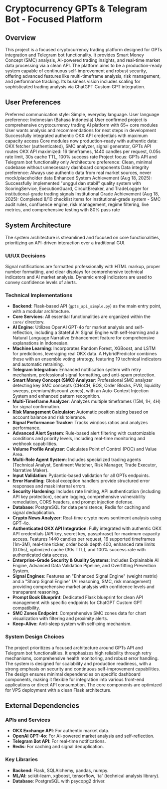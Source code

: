 # Cryptocurrency GPTs & Telegram Bot - Focused Platform

## Overview
This project is a focused cryptocurrency trading platform designed for GPTs integration and Telegram bot functionality. It provides Smart Money Concept (SMC) analysis, AI-powered trading insights, and real-time market data processing via a clean API. The platform aims to be a production-ready system capable of continuous self-improvement and robust security, offering advanced features like multi-timeframe analysis, risk management, and performance tracking. Its business vision includes scaling for sophisticated trading analysis via ChatGPT Custom GPT integration.

## User Preferences
Preferred communication style: Simple, everyday language.
User language preference: Indonesian (Bahasa Indonesia)
User confirmed project is comprehensive cryptocurrency trading AI platform with 65+ core modules
User wants analysis and recommendations for next steps in development
Successfully integrated authentic OKX API credentials with maximum capacity access
Core modules now production-ready with authentic data: OKX fetcher (authenticated), SMC analyzer, signal generator, GPTs API routes
OKX API maximized: 16 timeframes, 1440 candles per request, 0.05s rate limit, 30s cache TTL, 100% success rate
Project focus: GPTs API and Telegram bot functionality only
Architecture preference: Clean, minimal codebase without unnecessary dashboard components
Data integrity preference: Always use authentic data from real market sources, never mock/placeholder data
Enhanced System Achievement (Aug 18, 2025): Successfully implemented "unggul dan stabil" quality system with ScoringService, ExecutionGuard, CircuitBreaker, and TradeLogger for institutional-grade trading signals
Institutional Grade Achievement (Aug 18, 2025): Completed 8/10 checklist items for institutional-grade system - SMC audit rules, confluence engine, risk management, regime filtering, live metrics, and comprehensive testing with 80% pass rate

## System Architecture
The system architecture is streamlined and focused on core functionalities, prioritizing an API-driven interaction over a traditional GUI.

### UI/UX Decisions
Signal notifications are formatted professionally with HTML markup, proper number formatting, and clear displays for comprehensive technical indicators and AI market analysis. Dynamic emoji indicators are used to convey confidence levels of alerts.

### Technical Implementations
- **Backend**: Flask-based API (`gpts_api_simple.py`) as the main entry point, with a modular architecture.
- **Core Services**: All essential functionalities are organized within the `core/` directory.
- **AI Engine**: Utilizes OpenAI GPT-4o for market analysis and self-reflection, including a Stateful AI Signal Engine with self-learning and a Natural Language Narrative Enhancement feature for comprehensive explanations in Indonesian.
- **Machine Learning**: Incorporates Random Forest, XGBoost, and LSTM for predictions, leveraging real OKX data. A HybridPredictor combines these with an ensemble voting strategy, featuring 19 technical indicators and automatic retraining.
- **Telegram Integration**: Enhanced notification system with retry mechanism, professional signal formatting, and anti-spam protection.
- **Smart Money Concept (SMC) Analyzer**: Professional SMC analyzer detecting key SMC concepts (CHoCH, BOS, Order Blocks, FVG, liquidity sweeps, premium/discount zones), with an Auto-Context Injection System and enhanced pattern recognition.
- **Multi-Timeframe Analyzer**: Analyzes multiple timeframes (15M, 1H, 4H) for signal confirmation.
- **Risk Management Calculator**: Automatic position sizing based on account balance and risk tolerance.
- **Signal Performance Tracker**: Tracks win/loss ratios and analyzes performance.
- **Advanced Alert System**: Rule-based alert filtering with customizable conditions and priority levels, including real-time monitoring and webhook capabilities.
- **Volume Profile Analyzer**: Calculates Point of Control (POC) and Value Area.
- **Multi-Role Agent System**: Includes specialized trading agents (Technical Analyst, Sentiment Watcher, Risk Manager, Trade Executor, Narrative Maker).
- **Input Validation**: Pydantic-based validation for all GPTs endpoints.
- **Error Handling**: Global exception handlers provide structured error responses and mask internal errors.
- **Security Hardening**: Includes rate limiting, API authentication (including API key protection), secure logging, comprehensive vulnerability remediation, CORS headers, and prompt injection defense.
- **Database**: PostgreSQL for data persistence; Redis for caching and signal deduplication.
- **Crypto News Analyzer**: Real-time crypto news sentiment analysis using GPT-4o.
- **Authenticated OKX API Integration**: Fully integrated with authentic OKX API credentials (API key, secret key, passphrase) for maximum capacity access. Features 1440 candles per request, 16 supported timeframes (1m-3M), real-time ticker, order book depth 400, enhanced rate limits (0.05s), optimized cache (30s TTL), and 100% success rate with authenticated data access.
- **Enterprise-Grade Security & Quality Systems**: Includes Explainable AI Engine, Advanced Data Validation Pipeline, and Overfitting Prevention System.
- **Signal Engines**: Features an "Enhanced Signal Engine" (weight matrix) and a "Sharp Signal Engine" (AI reasoning, SMC, risk management) providing comprehensive market analysis with confidence levels and transparent reasoning.
- **Prompt Book Blueprint**: Dedicated Flask blueprint for clean API management with specific endpoints for ChatGPT Custom GPT compatibility.
- **SMC Zones Endpoint**: Comprehensive SMC zones data for chart visualization with filtering and proximity alerts.
- **Keep-Alive**: Anti-sleep system with self-ping mechanism.

### System Design Choices
The project prioritizes a focused architecture around GPTs API and Telegram bot functionalities. It emphasizes high reliability through retry mechanisms, comprehensive health monitoring, and robust error handling. The system is designed for scalability and production readiness, with a strong emphasis on security and continuous self-improvement capabilities. The design ensures minimal dependencies on specific dashboard components, making it flexible for integration into various front-end applications or direct API consumption. The core components are optimized for VPS deployment with a clean Flask architecture.

## External Dependencies

### APIs and Services
- **OKX Exchange API**: For authentic market data.
- **OpenAI GPT-4o**: For AI-powered market analysis and self-reflection.
- **Telegram Bot API**: For real-time notifications.
- **Redis**: For caching and signal deduplication.

### Key Libraries
- **Backend**: Flask, SQLAlchemy, pandas, numpy.
- **ML/AI**: scikit-learn, xgboost, tensorflow, 'ta' (technical analysis library).
- **Database**: PostgreSQL with psycopg2 driver.